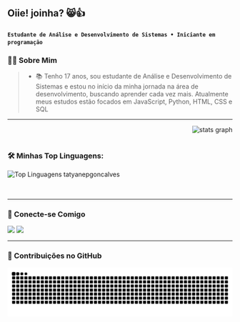 
## Oiie! joinha? 😸👍

 **`Estudante de Análise e Desenvolvimento de Sistemas • Iniciante em programação`**
### 👩‍💻 Sobre Mim
> - 📚 Tenho 17 anos, sou estudante de Análise e Desenvolvimento de Sistemas e estou no início da minha jornada na área de desenvolvimento, buscando aprender cada vez mais. Atualmente meus estudos estão focados em JavaScript, Python, HTML, CSS e SQL

--- 
<div style="display: flex; align-items: center; justify-content: space-between;">
  <div style="flex: 1; margin-right: 20px;">
    <h3>🛠️ Minhas Top Linguagens:</h3>
    <img src="https://github-readme-stats.vercel.app/api/top-langs/?username=Issayz&theme=dark&hide_border=true&include_all_commits=false&count_private=false&layout=compact" alt="Top Linguagens tatyanepgoncalves" />
  </div>
 <img src="https://github-readme-stats.vercel.app/api?username=Issayz&hide_title=false&hide_rank=false&show_icons=false&include_all_commits=true&count_private=true&disable_animations=false&theme=dark&locale=en&hide_border=true&order=1" height="150" alt="stats graph"  />
</div>

---

### 🌟 Conecte-se Comigo
<div> 
  <a href="https://instagram.com/rai._.934" target="_blank"><img src="https://img.shields.io/badge/-Instagram-%23E4405F?style=for-the-badge&logo=instagram&logoColor=white" target="_blank"></a>
  <a href="https://discord.gg/issayz_50734" target="_blank"><img src="https://img.shields.io/badge/Discord-7289DA?style=for-the-badge&logo=discord&logoColor=white" target="_blank"></a>   
</div>

---

### 🐍 Contribuições no GitHub
<picture>
  <source media="(prefers-color-scheme: dark)" srcset="https://raw.githubusercontent.com/Issayz/Issayz/output/github-contribution-grid-snake-dark.svg">
  <source media="(prefers-color-scheme: light)" srcset="https://raw.githubusercontent.com/Issayz/Issayz/output/github-contribution-grid-snake.svg">
  <img alt="github contribution grid snake animation" src="https://raw.githubusercontent.com/Issayz/Issayz/output/github-contribution-grid-snake.svg">
</picture>


